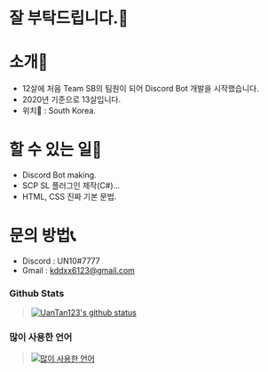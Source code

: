 # 잘 부탁드립니다.👋

# 소개📢
- 12살에 처음 Team SB의 팀원이 되어 Discord Bot 개발을 시작했습니다.
- 2020년 기준으로 13살입니다.
- 위치🔮 : South Korea.

# 할 수 있는 일🔧
- Discord Bot making.
- SCP SL 플러그인 제작(C#)...
- HTML, CSS 진짜 기본 문법.

# 문의 방법📞
- Discord : UN10#7777
- Gmail : kddxx6123@gmail.com

### Github Stats
> [![UanTan123's github status](https://github-readme-stats.vercel.app/api?username=UanTan123)](https://github.com/UanTan123)

### 많이 사용한 언어
> [![많이 사용한 언어](https://github-readme-stats.vercel.app/api/top-langs/?username=UanTan123)](https://github.com/UanTan123)

